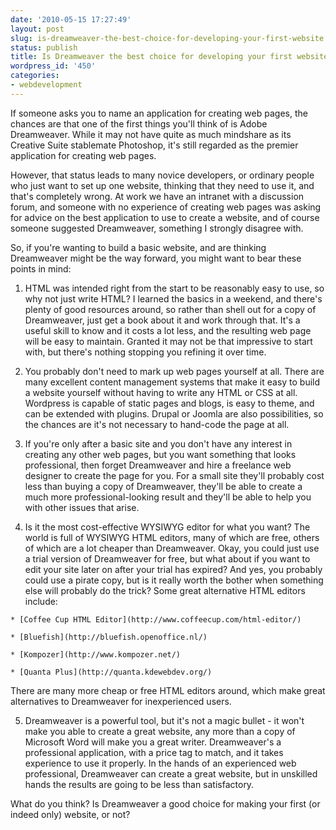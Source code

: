 ```yaml
---
date: '2010-05-15 17:27:49'
layout: post
slug: is-dreamweaver-the-best-choice-for-developing-your-first-website
status: publish
title: Is Dreamweaver the best choice for developing your first website?
wordpress_id: '450'
categories:
- webdevelopment
---
```


If someone asks you to name an application for creating web pages, the chances are that one of the first things you'll think of is Adobe Dreamweaver. While it may not have quite as much mindshare as its Creative Suite stablemate Photoshop, it's still regarded as the premier application for creating web pages.

However, that status leads to many novice developers, or ordinary people who just want to set up one website, thinking that they need to use it, and that's completely wrong. At work we have an intranet with a discussion forum, and someone with no experience of creating web pages was asking for advice on the best application to use to create a website, and of course someone suggested Dreamweaver, something I strongly disagree with.

So, if you're wanting to build a basic website, and are thinking Dreamweaver might be the way forward, you might want to bear these points in mind:
	
  1. HTML was intended right from the start to be reasonably easy to use, so why not just write HTML? I learned the basics in a weekend, and there's plenty of good resources around, so rather than shell out for a copy of Dreamweaver, just get a book about it and work through that. It's a useful skill to know and it costs a lot less, and the resulting web page will be easy to maintain. Granted it may not be that impressive to start with, but there's nothing stopping you refining it over time.
	
  2. You probably don't need to mark up web pages yourself at all. There are many excellent content management systems that make it easy to build a website yourself without having to write any HTML or CSS at all. Wordpress is capable of static pages and blogs, is easy to theme, and can be extended with plugins. Drupal or Joomla are also possibilities, so the chances are it's not necessary to hand-code the page at all.

  3. If you're only after a basic site and you don't have any interest in creating any other web pages, but you want something that looks professional, then forget Dreamweaver and hire a freelance web designer to create the page for you. For a small site they'll probably cost less than buying a copy of Dreamweaver, they'll be able to create a much more professional-looking result and they'll be able to help you with other issues that arise.
	
  4. Is it the most cost-effective WYSIWYG editor for what you want? The world is full of WYSIWYG HTML editors, many of which are free, others of which are a lot cheaper than Dreamweaver. Okay, you could just use a trial version of Dreamweaver for free, but what about if you want to edit your site later on after your trial has expired? And yes, you probably could use a pirate copy, but is it really worth the bother when something else will probably do the trick? Some great alternative HTML editors include:

    * [Coffee Cup HTML Editor](http://www.coffeecup.com/html-editor/)
	
    * [Bluefish](http://bluefish.openoffice.nl/)
	
    * [Kompozer](http://www.kompozer.net/)

    * [Quanta Plus](http://quanta.kdewebdev.org/)

There are many more cheap or free HTML editors around, which make great alternatives to Dreamweaver for inexperienced users.

  5. Dreamweaver is a powerful tool, but it's not a magic bullet - it won't make you able to create a great website, any more than a copy of Microsoft Word will make you a great writer. Dreamweaver's a professional application, with a price tag to match, and it takes experience to use it properly. In the hands of an experienced web professional, Dreamweaver can create a great website, but in unskilled hands the results are going to be less than satisfactory.

What do you think? Is Dreamweaver a good choice for making your first (or indeed only) website, or not?
